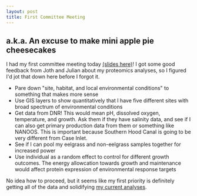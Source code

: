 ```yaml
---
layout: post
title: First Committee Meeting
---
```


## a.k.a. An excuse to make mini apple pie cheesecakes

I had my first committee meeting today [(slides here)](https://github.com/yaaminiv/yaaminiv.github.io/blob/master/presentations/2017-10-31-First-Committee-Meeting.pptx)! I got some good feedback from Joth and Julian about my proteomics analyses, so I figured I'd jot that down here before I forgot it.

- Pare down "site, habitat, and local environmental conditions" to something that makes more sense
- Use GIS layers to show quantitatively that I have five different sites with broad spectrum of environmental conditions
- Get data from DNR! This would mean pH, dissolved oxygen, temperature, and growth. Ask them if they have salinity data, and see if I can also get primary production data from them or something like NANOOS. This is important because Southern Hood Canal is going to be very different from Case Inlet.
- See if I can pool my eelgrass and non-eelgrass samples together for increased power
- Use individual as a random effect to control for different growth outcomes. The energy allowcation towards growth and maintenance would affect protein expression of environmental response targets

No idea how to proceed, but it seems like my first priority is definitely getting all of the data and solidifying [my current analyses](https://yaaminiv.github.io/Correlating-Technical-Replicates-Part9/).

